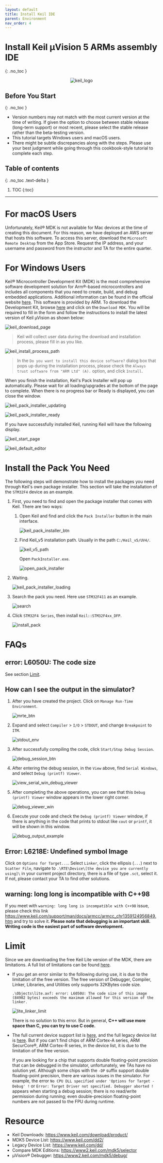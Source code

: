 ```yaml
---
layout: default
title: Install Keil IDE
parent: Environment
nav_order: 4
---
```


# Install Keil µVision 5 ARMs assembly IDE
{: .no_toc }

<p align="center"><img alt="keil_logo" src="/assets/images/install_keil/keil_logo.png"/></p>

## Before You Start
{: .no_toc }

* Version numbers may not match with the most current version at the time of writing. If given the option to choose between stable release (long-term support) or most recent, please select the stable release rather than the beta-testing version.
* This tutorial targets Windows users and macOS users.
* There might be subtle discrepancies along with the steps. Please use your best judgment while going through this cookbook-style tutorial to complete each step.

## Table of contents
{: .no_toc .text-delta }

1. TOC
{:toc}

---

# For macOS Users

Unfortunately, Keil® MDK is not available for Mac devices at the time of creating this document. For this reason, we have deployed an AWS server that hosts this software. To access this server, download the `Microsoft Remote Desktop` from the App Store. Request the IP address, and your username and password from the instructor and TA for the entire quarter.

# For Windows Users

Keil® Microcontroller Development Kit (MDK) is the most comprehensive software development solution for Arm®-based microcontrollers and includes all components that you need to create, build, and debug embedded applications. Additional information can be found in the official website [here](https://www2.keil.com/mdk5/uvision/). This software is provided by ARM. To download the Development Kit, browse [here](https://www2.keil.com/mdk5/) and click on the `Download MDK`. You will be required to fill in the form and follow the instructions to install the latest version of Keil µVision as shown below:

![keil_download_page](/assets/images/install_keil/keil_download_page.png)

> Keil will collect user data during the download and installation process, please fill in as you like.

![keil_install_process_path](/assets/images/install_keil/keil_install_process_path.png)

> In the `Do you want to install this device software?` dialog box that pops up during the installation process, please check the `Always trust software from "ARM Ltd" (A).` option, and click `Install`.

When you finish the installation, Keil's Pack Installer will pop up automatically. Please wait for all loading/upgrades at the bottom of the page to complete. When there is no progress bar or Ready is displayed, you can close the window.

![keil_pack_installer_updating](/assets/images/install_keil/keil_pack_installer_updating.png)

![keil_pack_installer_ready](/assets/images/install_keil/keil_pack_installer_ready.png)

If you have successfully installed Keil, running Keil will have the following display.

![keil_start_page](/assets/images/install_keil/keil_start_page.png)

![keil_default_editor](/assets/images/install_keil/keil_default_editor.png)

# Install the Pack You Need

The following steps will demonstrate how to install the packages you need through Keil's own package installer. This section will take the installation of the `STM32F4` device as an example.

 1. First, you need to find and open the package installer that comes with Keil. There are two ways:

     1. Open Keil and find and click the `Pack Installer` button in the main interface.

        ![keil_pack_installer_btn](/assets/images/install_keil/keil_pack_installer_btn.png)

     2. Find Keil_v5 installation path. Usually in the path `C:/Keil_v5/UV4/`.

        ![keil_v5_path](/assets/images/install_keil/keil_v5_path.png)

        Open `PackInstaller.exe`.

        ![open_pack_installer](/assets/images/install_keil/open_pack_installer.png)

 2. Waiting.

    ![keil_pack_installer_loading](/assets/images/install_keil/keil_pack_installer_loading.png)

 3. Search the pack you need. Here use `STM32F411` as an example.

    ![search](/assets/images/install_keil/search.png)

 4. Click `STM32F4 Series`, then install `Keil::STM32F4xx_DFP`.

    ![install_pack](/assets/images/install_keil/install_pack.png)

# FAQs

## error: L6050U: The code size

See section [Limit](#limit).

## How can I see the output in the simulator?

 1. After you have created the project. Click on `Manage Run-Time Environment`.

    ![mrte_btn](/assets/images/install_keil/mrte_btn.png)

 2. Expand and select `Compiler` > `I/O` > `STDOUT`, and change `Breakpoint` to `ITM`.

    ![stdout_env](/assets/images/install_keil/stdout_env.png)

 3. After successfully compiling the code, click `Start/Stop Debug Session`.

    ![debug_session_btn](/assets/images/install_keil/debug_session_btn.png)

 4. After entering the debug session, in the `View` above, find `Serial Windows`, and select `Debug (printf) Viewer`.

    ![view_serial_win_debug_viewer](/assets/images/install_keil/view_serial_win_debug_viewer.png)

 5. After completing the above operations, you can see that this `Debug (printf) Viewer` window appears in the lower right corner.

    ![debug_viewer_win](/assets/images/install_keil/debug_viewer_win.png)

 6. Execute your code and check the `Debug (printf) Viewer` window, if there is anything in the code that prints to stdout like `cout` or `printf`, it will be shown in this window.

    ![debug_output_example](/assets/images/install_keil/debug_output_example.png)

## Error: L6218E: Undefined symbol Image

Click on `Options for Target...`. Select `Linker`, click the ellipsis (`...`) next to `Scatter File`, navigate to `.\RTE\Device\[the device you are currently using]\` in your current project directory, there is a file of type `.sct`, select it. If not, please contact your TA to find other solutions.

## warning: long long is incompatible with C++98

If you meet with `warning: long long is incompatible with C++98` issue, please check this link <https://www.keil.com/support/man/docs/armcc/armcc_chr1359124956849.htm> and try to solve it. **Please note that debugging is an important skill. Writing code is the easiest part of software development.**

# Limit

Since we are downloading the free Keil Lite version of the MDK, there are limitations. A full list of limitations can be found [here](https://www2.keil.com/mdk5/selector).

* If you get an error similar to the following during use, it is due to the limitation of the free version. The free version of Debugger, Compiler, Linker, Libraries, and Utilities only supports 32KBytes code size.

  `.\Objects\lite.axf: error: L6050U: The code size of this image (84902 bytes) exceeds the maximum allowed for this version of the linker.`

  ![lite_linker_limit](/assets/images/install_keil/lite_linker_limit.png)

  There is no solution to this error. But in general, **C++ will use more space than C, you can try to use C code.**

* The full current device support list is [here](https://www.keil.com/dd2/), and the full legacy device list is [here](https://www.keil.com/dd/). But if you can't find chips of ARM Cortex-A series, ARM SecurCore®, ARM Cortex-R series, in the device list, it is due to the limitation of the free version.

  If you are looking for a chip that supports double floating-point precision that can be debugged in the simulator, unfortunately, we TAs have no solution yet. Although some chips with the `-DP` suffix support double floating-point precision, there are various issues in the simulator. For example, the error `No CPU DLL specified under 'Options for Target - Debug' !` or `Error: Target Driver not specified. Debugger aborted !` appears when starting a debug session; there is no read/write permission during running; even double-precision floating-point numbers are not passed to the FPU during runtime.

# Resource

* Keil Downloads: <https://www.keil.com/download/product/>
* MDK5 Device List: <https://www.keil.com/dd2/>
* Legacy Device List: <https://www.keil.com/dd/>
* Compare MDK Editions: <https://www2.keil.com/mdk5/selector>
* µVision® Debugger: <https://www2.keil.com/mdk5/debug/>
